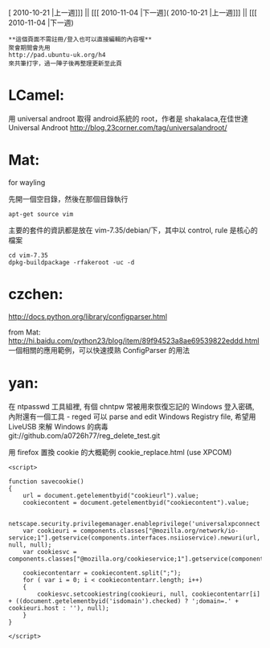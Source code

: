 [ 2010-10-21 |上一週]]] || [[[ 2010-11-04 |下一週]( 2010-10-21 |上一週]]] || [[[ 2010-11-04 |下一週)




    **這個頁面不需註冊/登入也可以直接編輯的內容喔**
    聚會期間會先用 
    http://pad.ubuntu-uk.org/h4 
    來共筆打字，過一陣子後再整理更新至此頁


# LCamel:

用 universal androot 取得 android系統的 root，作者是 shakalaca,在佳世達
Universal Androot 
<http://blog.23corner.com/tag/universalandroot/>  

# Mat:

for wayling

先開一個空目錄，然後在那個目錄執行


    apt-get source vim


主要的套件的資訊都是放在 vim-7.35/debian/下，其中以 control, rule 是核心的檔案


    cd vim-7.35
    dpkg-buildpackage -rfakeroot -uc -d




# czchen:

<http://docs.python.org/library/configparser.html>  

from Mat: 
<http://hi.baidu.com/python23/blog/item/89f94523a8ae69539822eddd.html>  
一個相關的應用範例，可以快速摸熟 ConfigParser 的用法




# yan:


在 ntpasswd 工具組裡, 有個 chntpw 常被用來恢復忘記的 Windows 登入密碼, 內附還有一個工具 - reged 可以 parse and edit Windows Registry file, 希望用 LiveUSB 來解 Windows 的病毒
git://github.com/a0726h77/reg_delete_test.git


用 firefox 置換 cookie 的大概範例
cookie_replace.html (use XPCOM)

    <script>
    
    function savecookie()
    {
        url = document.getelementbyid("cookieurl").value;
        cookiecontent = document.getelementbyid("cookiecontent").value;
    
        netscape.security.privilegemanager.enableprivilege('universalxpconnect');
        var cookieuri = components.classes["@mozilla.org/network/io-service;1"].getservice(components.interfaces.nsiioservice).newuri(url, null, null); 
        var cookiesvc = components.classes["@mozilla.org/cookieservice;1"].getservice(components.interfaces.nsicookieservice);
    
        cookiecontentarr = cookiecontent.split(";");
        for ( var i = 0; i < cookiecontentarr.length; i++)
        {
            cookiesvc.setcookiestring(cookieuri, null, cookiecontentarr[i] + ((document.getelementbyid('isdomain').checked) ? ';domain=.' + cookieuri.host : ''), null);
        }
    }
    
    </script>
